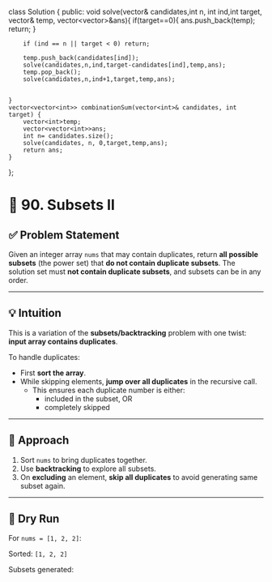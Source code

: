 class Solution {
public:
    void solve(vector<int>& candidates,int n, int ind,int target, vector<int>& temp, vector<vector<int>>&ans){
       if(target==0){
           ans.push_back(temp);
           return;
        }

        if (ind == n || target < 0) return;

        temp.push_back(candidates[ind]);
        solve(candidates,n,ind,target-candidates[ind],temp,ans);
        temp.pop_back();
        solve(candidates,n,ind+1,target,temp,ans);


    }
    vector<vector<int>> combinationSum(vector<int>& candidates, int target) {
        vector<int>temp;
        vector<vector<int>>ans;
        int n= candidates.size();
        solve(candidates, n, 0,target,temp,ans);
        return ans;
    }
};

# 🌟 90. Subsets II

## ✅ Problem Statement

Given an integer array `nums` that may contain duplicates, return **all possible subsets** (the power set) that **do not contain duplicate subsets**. The solution set must **not contain duplicate subsets**, and subsets can be in any order.

---

## 💡 Intuition

This is a variation of the **subsets/backtracking** problem with one twist: **input array contains duplicates**.

To handle duplicates:
- First **sort the array**.
- While skipping elements, **jump over all duplicates** in the recursive call.
  - This ensures each duplicate number is either:
    - included in the subset, OR
    - completely skipped

---

## 🧠 Approach

1. Sort `nums` to bring duplicates together.
2. Use **backtracking** to explore all subsets.
3. On **excluding** an element, **skip all duplicates** to avoid generating same subset again.

---

## 🔁 Dry Run

For `nums = [1, 2, 2]`:

Sorted: `[1, 2, 2]`

Subsets generated:
